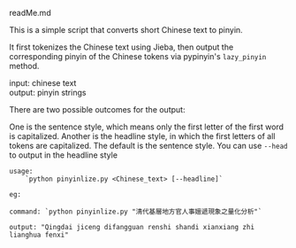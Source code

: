 readMe.md

This is a simple script that converts short Chinese text to pinyin.  

It first tokenizes the Chinese text using Jieba, then output the corresponding pinyin of the Chinese tokens via pypinyin's `lazy_pinyin` method.

 input: chinese text  
 output: pinyin strings

There are two possible outcomes for the output:  

One is the sentence style, which means only the first letter of the first word is capitalized. Another is the headline style, in which the first letters of all tokens are capitalized. The default is the sentence style. You can use `--head` to output in the headline style

    usage: 
        `python pinyinlize.py <Chinese_text> [--headline]`

    eg: 

    command: `python pinyinlize.py "清代基層地方官人事嬗遞現象之量化分析"`  

    output: "Qingdai jiceng difangguan renshi shandi xianxiang zhi lianghua fenxi"

    

